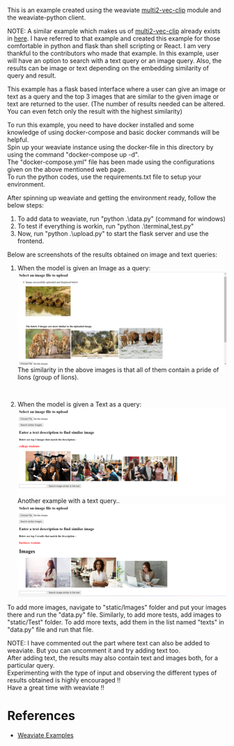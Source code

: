 This is an example created using the weaviate [multi2-vec-clip](https://weaviate.io/developers/weaviate/v1.11.0/retriever-vectorizer-modules/multi2vec-clip.html) module and the weaviate-python client.

NOTE: A similar example which makes us of [multi2-vec-clip](https://weaviate.io/developers/weaviate/v1.11.0/retriever-vectorizer-modules/multi2vec-clip.html) already exists in [here](https://github.com/semi-technologies/weaviate-examples/tree/main/clip-multi-modal-text-image-search). I have referred to that example and created this example for those comfortable in python and flask than shell scripting or React. I am very thankful to the contributors who made that example. In this example, user will have an option to search with a text query or an image query. Also, the results can be image or text depending on the embedding similarity of query and result.

This example has a flask based interface where a user can give an image or text as a query and the top 3 images that are similar to the given image or text are returned to the user. (The number of results needed can be altered. You can even fetch only the result with the highest similarity)

To run this example, you need to have docker installed and some knowledge of using docker-compose and basic docker commands will be helpful.<br>
Spin up your weaviate instance using the docker-file in this directory by using the command "docker-compose up -d". <br>
The "docker-compose.yml" file has been made using the configurations given on the above mentioned web page.<br> 
To run the python codes, use the requirements.txt file to setup your environment.<br>

After spinning up weaviate and getting the environment ready, follow the below steps:<br>
1. To add data to weaviate, run "python .\data.py" (command for windows) <br>
2. To test if everything is workin, run "python .\terminal_test.py" <br>
3. Now, run "python .\upload.py" to start the flask server and use the frontend.

Below are screenshots of the results obtained on image and text queries:

1. When the model is given an Image as a query:
![image](demo_images/pride.png)
The similarity in the above images is that all of them contain a pride of lions (group of lions).
<br>

2. When the model is given a Text as a query:
![image](demo_images/college_students.png)
Another example with a text query..
![image](demo_images/businesswoman.png)

To add more images, navigate to "static/Images" folder and put your images there and run the "data.py" file.
Similarly, to add more tests, add images to "static/Test" folder.
To add more texts, add them in the list named "texts" in "data.py" file and run that file.

NOTE: I have commented out the part where text can also be added to weaviate. But you can uncomment it and try adding text too. <br>
After adding text, the results may also contain text and images both, for a particular query.<br>
Experimenting with the type of input and observing the different types of results obtained is highly encouraged !!<br>
Have a great time with weaviate !!<br>


# References
- [Weaviate Examples](https://github.com/weaviate/weaviate-examples/tree/main)